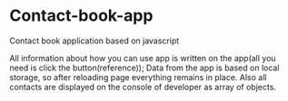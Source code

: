 # Contact-book-app
Contact book application based on javascript 

All information about how you can use app is written on the app(all you need is click the button(reference));
Data from the app is based on local storage, so after reloading page everything remains in place.
Also all contacts are displayed on the console of developer as array of objects.
